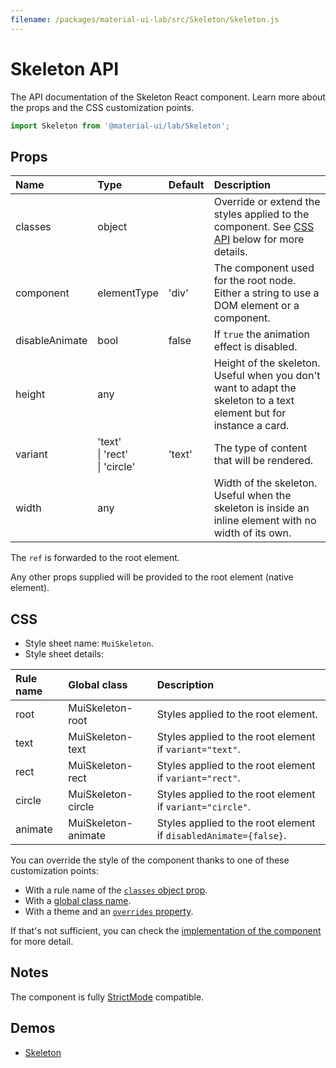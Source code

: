 ```yaml
---
filename: /packages/material-ui-lab/src/Skeleton/Skeleton.js
---
```


<!--- This documentation is automatically generated, do not try to edit it. -->

# Skeleton API

<p class="description">The API documentation of the Skeleton React component. Learn more about the props and the CSS customization points.</p>

```js
import Skeleton from '@material-ui/lab/Skeleton';
```



## Props

| Name | Type | Default | Description |
|:-----|:-----|:--------|:------------|
| <span class="prop-name">classes</span> | <span class="prop-type">object</span> |  | Override or extend the styles applied to the component. See [CSS API](#css) below for more details. |
| <span class="prop-name">component</span> | <span class="prop-type">elementType</span> | <span class="prop-default">'div'</span> | The component used for the root node. Either a string to use a DOM element or a component. |
| <span class="prop-name">disableAnimate</span> | <span class="prop-type">bool</span> | <span class="prop-default">false</span> | If `true` the animation effect is disabled. |
| <span class="prop-name">height</span> | <span class="prop-type">any</span> |  | Height of the skeleton. Useful when you don't want to adapt the skeleton to a text element but for instance a card. |
| <span class="prop-name">variant</span> | <span class="prop-type">'text'<br>&#124;&nbsp;'rect'<br>&#124;&nbsp;'circle'</span> | <span class="prop-default">'text'</span> | The type of content that will be rendered. |
| <span class="prop-name">width</span> | <span class="prop-type">any</span> |  | Width of the skeleton. Useful when the skeleton is inside an inline element with no width of its own. |

The `ref` is forwarded to the root element.

Any other props supplied will be provided to the root element (native element).

## CSS

- Style sheet name: `MuiSkeleton`.
- Style sheet details:

| Rule name | Global class | Description |
|:-----|:-------------|:------------|
| <span class="prop-name">root</span> | <span class="prop-name">MuiSkeleton-root</span> | Styles applied to the root element.
| <span class="prop-name">text</span> | <span class="prop-name">MuiSkeleton-text</span> | Styles applied to the root element if `variant="text"`.
| <span class="prop-name">rect</span> | <span class="prop-name">MuiSkeleton-rect</span> | Styles applied to the root element if `variant="rect"`.
| <span class="prop-name">circle</span> | <span class="prop-name">MuiSkeleton-circle</span> | Styles applied to the root element if `variant="circle"`.
| <span class="prop-name">animate</span> | <span class="prop-name">MuiSkeleton-animate</span> | Styles applied to the root element if `disabledAnimate={false}`.

You can override the style of the component thanks to one of these customization points:

- With a rule name of the [`classes` object prop](/customization/components/#overriding-styles-with-classes).
- With a [global class name](/customization/components/#overriding-styles-with-global-class-names).
- With a theme and an [`overrides` property](/customization/globals/#css).

If that's not sufficient, you can check the [implementation of the component](https://github.com/mui-org/material-ui/blob/master/packages/material-ui-lab/src/Skeleton/Skeleton.js) for more detail.

## Notes

The component is fully [StrictMode](https://reactjs.org/docs/strict-mode.html) compatible.

## Demos

- [Skeleton](/components/skeleton/)

